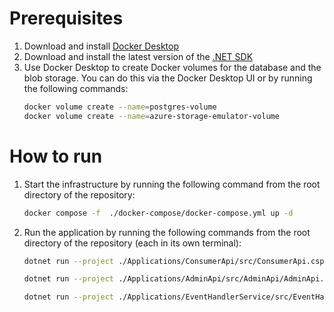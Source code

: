 # Prerequisites

1. Download and install [Docker Desktop](https://www.docker.com/products/docker-desktop)
2. Download and install the latest version of the [.NET SDK](https://dotnet.microsoft.com/en-us/download)
3. Use Docker Desktop to create Docker volumes for the database and the blob storage. You can do this via the Docker Desktop UI or by running the following commands:
    ```bash
    docker volume create --name=postgres-volume
    docker volume create --name=azure-storage-emulator-volume
    ```

# How to run

1. Start the infrastructure by running the following command from the root directory of the repository:
    ```bash
    docker compose -f  ./docker-compose/docker-compose.yml up -d
    ```
2. Run the application by running the following commands from the root directory of the repository (each in its own terminal):

    ```bash
    dotnet run --project ./Applications/ConsumerApi/src/ConsumerApi.csproj

    dotnet run --project ./Applications/AdminApi/src/AdminApi/AdminApi.csproj

    dotnet run --project ./Applications/EventHandlerService/src/EventHandlerService/EventHandlerService.csproj
    ```
